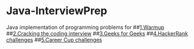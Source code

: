 # Java-InterviewPrep
Java implementation of programming problems for 
##<a href="https://github.com/navaneethbv/Interview-Prep/tree/master/src/Warmup">1.Warmup</a>
##<a href="https://github.com/navaneethbv/Interview-Prep/tree/master/src/ctci">2.Cracking the coding interview</a>
##<a href="https://github.com/navaneethbv/Interview-Prep/tree/master/src/geeksforgeeks">3.Geeks for Geeks</a>
##<a href="https://github.com/navaneethbv/Interview-Prep/tree/master/src/Warmup">4.HackerRank challenges</a>
##<a href="https://github.com/navaneethbv/Interview-Prep/tree/master/src/careerCup">5.Career Cup challenges</a>
